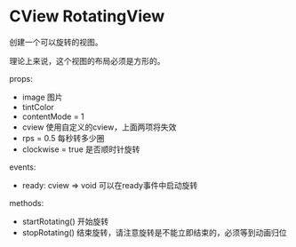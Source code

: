 # CView RotatingView

创建一个可以旋转的视图。

理论上来说，这个视图的布局必须是方形的。


props: 

- image 图片
- tintColor
- contentMode = 1
- cview 使用自定义的cview，上面两项将失效
- rps = 0.5 每秒转多少圈
- clockwise = true 是否顺时针旋转

events:
- ready: cview => void 可以在ready事件中启动旋转

methods:
- startRotating() 开始旋转
- stopRotating() 结束旋转，请注意旋转是不能立即结束的，必须等到动画归位